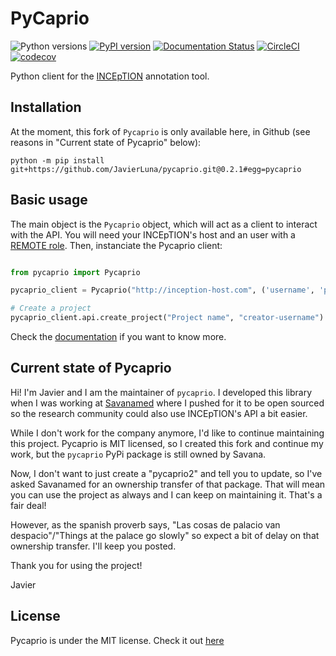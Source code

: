 # PyCaprio
![Python versions](https://img.shields.io/badge/Python-3.6%2C%203.7%2C%203.8-green.svg) [![PyPI version](https://badge.fury.io/py/pycaprio.svg)](https://badge.fury.io/py/pycaprio) [![Documentation Status](https://readthedocs.org/projects/pycaprio/badge/?version=latest)](https://pycaprio.readthedocs.io/en/latest/?badge=latest) [![CircleCI](https://circleci.com/gh/Savanamed/pycaprio.svg?style=svg)](https://circleci.com/gh/Savanamed/pycaprio) [![codecov](https://codecov.io/gh/Savanamed/Pycaprio/branch/master/graph/badge.svg)](https://codecov.io/gh/Savanamed/Pycaprio)

Python client for the [INCEpTION](https://github.com/inception-project/inception) annotation tool.

## Installation
At the moment, this fork of `Pycaprio` is only available here, in Github (see reasons in "Current state of Pycaprio" below):
```
python -m pip install git+https://github.com/JavierLuna/pycaprio.git@0.2.1#egg=pycaprio
```

## Basic usage
The main object is the `Pycaprio` object, which will act as a client to interact with the API.
You will need your INCEpTION's host and an user with a
 [REMOTE role](https://inception-project.github.io//releases/0.11.0/docs/admin-guide.html#sect_remote_api).
Then, instanciate the Pycaprio client:
```python

from pycaprio import Pycaprio

pycaprio_client = Pycaprio("http://inception-host.com", ('username', 'password'))

# Create a project
pycaprio_client.api.create_project("Project name", "creator-username")
```

Check the [documentation](https://pycaprio.readthedocs.io) if you want to know more.

## Current state of Pycaprio
Hi! I'm Javier and I am the maintainer of `pycaprio`.
I developed this library when I was working at [Savanamed](https://github.com/Savanamed) where I pushed for it to be open sourced
so the research community could also use INCEpTION's API a bit easier.

While I don't work for the company anymore, I'd like to continue maintaining this project.
Pycaprio is MIT licensed, so I created this fork and continue my work, but the `pycaprio` PyPi package is still owned by Savana.

Now, I don't want to just create a "pycaprio2" and tell you to update, so I've asked Savanamed for an ownership transfer of that package.
That will mean you can use the project as always and I can keep on maintaining it. That's a fair deal!

However, as the spanish proverb says, "Las cosas de palacio van despacio"/"Things at the palace go slowly" so
expect a bit of delay on that ownership transfer. I'll keep you posted.

Thank you for using the project!

Javier

## License
Pycaprio is under the MIT license. Check it out [here](https://opensource.org/licenses/MIT)
